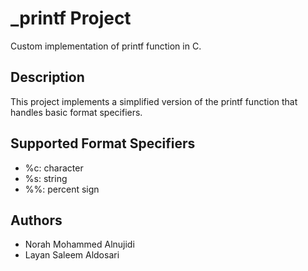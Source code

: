 # _printf Project

Custom implementation of printf function in C.

## Description
This project implements a simplified version of the printf function that handles basic format specifiers.

## Supported Format Specifiers
- %c: character
- %s: string
- %%: percent sign

## Authors
- Norah Mohammed Alnujidi
- Layan Saleem Aldosari
